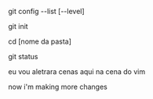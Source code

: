 git config --list [--level]

git init <repository-name>

cd [nome da pasta]

git status

eu vou aletrara cenas aqui na cena do vim

now i'm making more changes
